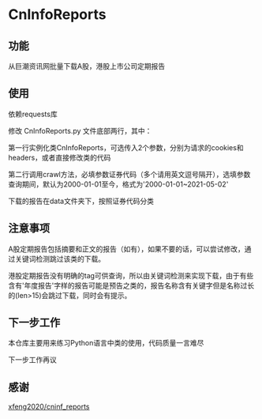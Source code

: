 # CnInfoReports

## 功能

从巨潮资讯网批量下载A股，港股上市公司定期报告

## 使用

依赖requests库

修改 CnInfoReports.py 文件底部两行，其中：

第一行实例化类CnInfoReports，可选传入2个参数，分别为请求的cookies和headers，或者直接修改类的代码

第二行调用crawl方法，必填参数证券代码（多个请用英文逗号隔开），选填参数查询期间，默认为2000-01-01至今，格式为'2000-01-01~2021-05-02'

下载的报告在data文件夹下，按照证券代码分类

## 注意事项

A股定期报告包括摘要和正文的报告（如有），如果不要的话，可以尝试修改，通过关键词检测跳过该类的下载。

港股定期报告没有明确的tag可供查询，所以由关键词检测来实现下载，由于有些含有'年度报告'字样的报告可能是预告之类的，报告名称含有关键字但是名称过长的(len>15)会跳过下载，同时会有提示。

## 下一步工作

本仓库主要用来练习Python语言中类的使用，代码质量一言难尽

下一步工作再议

## 感谢

[xfeng2020/cninf_reports](https://github.com/xfeng2020/cninf_reports)

 
